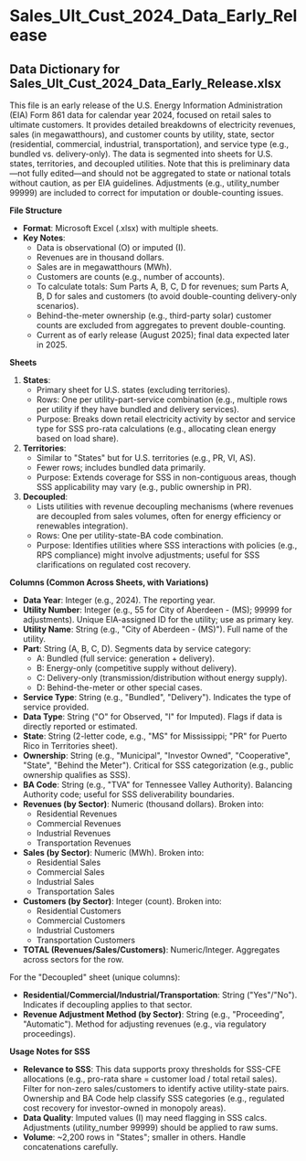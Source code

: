 # Sales\_Ult\_Cust\_2024\_Data\_Early\_Release

## Data Dictionary for Sales\_Ult\_Cust\_2024\_Data\_Early\_Release.xlsx

This file is an early release of the U.S. Energy Information Administration (EIA) Form 861 data for calendar year 2024, focused on retail sales to ultimate customers. It provides detailed breakdowns of electricity revenues, sales (in megawatthours), and customer counts by utility, state, sector (residential, commercial, industrial, transportation), and service type (e.g., bundled vs. delivery-only). The data is segmented into sheets for U.S. states, territories, and decoupled utilities. Note that this is preliminary data—not fully edited—and should not be aggregated to state or national totals without caution, as per EIA guidelines. Adjustments (e.g., utility\_number 99999) are included to correct for imputation or double-counting issues.

**File Structure**

* **Format**: Microsoft Excel (.xlsx) with multiple sheets.
* **Key Notes**:
  * Data is observational (O) or imputed (I).
  * Revenues are in thousand dollars.
  * Sales are in megawatthours (MWh).
  * Customers are counts (e.g., number of accounts).
  * To calculate totals: Sum Parts A, B, C, D for revenues; sum Parts A, B, D for sales and customers (to avoid double-counting delivery-only scenarios).
  * Behind-the-meter ownership (e.g., third-party solar) customer counts are excluded from aggregates to prevent double-counting.
  * Current as of early release (August 2025); final data expected later in 2025.

**Sheets**

1. **States**:
   * Primary sheet for U.S. states (excluding territories).
   * Rows: One per utility-part-service combination (e.g., multiple rows per utility if they have bundled and delivery services).
   * Purpose: Breaks down retail electricity activity by sector and service type for SSS pro-rata calculations (e.g., allocating clean energy based on load share).
2. **Territories**:
   * Similar to "States" but for U.S. territories (e.g., PR, VI, AS).
   * Fewer rows; includes bundled data primarily.
   * Purpose: Extends coverage for SSS in non-contiguous areas, though SSS applicability may vary (e.g., public ownership in PR).
3. **Decoupled**:
   * Lists utilities with revenue decoupling mechanisms (where revenues are decoupled from sales volumes, often for energy efficiency or renewables integration).
   * Rows: One per utility-state-BA code combination.
   * Purpose: Identifies utilities where SSS interactions with policies (e.g., RPS compliance) might involve adjustments; useful for SSS clarifications on regulated cost recovery.

**Columns (Common Across Sheets, with Variations)**

* **Data Year**: Integer (e.g., 2024). The reporting year.
* **Utility Number**: Integer (e.g., 55 for City of Aberdeen - (MS); 99999 for adjustments). Unique EIA-assigned ID for the utility; use as primary key.
* **Utility Name**: String (e.g., "City of Aberdeen - (MS)"). Full name of the utility.
* **Part**: String (A, B, C, D). Segments data by service category:
  * A: Bundled (full service: generation + delivery).
  * B: Energy-only (competitive supply without delivery).
  * C: Delivery-only (transmission/distribution without energy supply).
  * D: Behind-the-meter or other special cases.
* **Service Type**: String (e.g., "Bundled", "Delivery"). Indicates the type of service provided.
* **Data Type**: String ("O" for Observed, "I" for Imputed). Flags if data is directly reported or estimated.
* **State**: String (2-letter code, e.g., "MS" for Mississippi; "PR" for Puerto Rico in Territories sheet).
* **Ownership**: String (e.g., "Municipal", "Investor Owned", "Cooperative", "State", "Behind the Meter"). Critical for SSS categorization (e.g., public ownership qualifies as SSS).
* **BA Code**: String (e.g., "TVA" for Tennessee Valley Authority). Balancing Authority code; useful for SSS deliverability boundaries.
* **Revenues (by Sector)**: Numeric (thousand dollars). Broken into:
  * Residential Revenues
  * Commercial Revenues
  * Industrial Revenues
  * Transportation Revenues
* **Sales (by Sector)**: Numeric (MWh). Broken into:
  * Residential Sales
  * Commercial Sales
  * Industrial Sales
  * Transportation Sales
* **Customers (by Sector)**: Integer (count). Broken into:
  * Residential Customers
  * Commercial Customers
  * Industrial Customers
  * Transportation Customers
* **TOTAL (Revenues/Sales/Customers)**: Numeric/Integer. Aggregates across sectors for the row.

For the "Decoupled" sheet (unique columns):

* **Residential/Commercial/Industrial/Transportation**: String ("Yes"/"No"). Indicates if decoupling applies to that sector.
* **Revenue Adjustment Method (by Sector)**: String (e.g., "Proceeding", "Automatic"). Method for adjusting revenues (e.g., via regulatory proceedings).

**Usage Notes for SSS**

* **Relevance to SSS**: This data supports proxy thresholds for SSS-CFE allocations (e.g., pro-rata share = customer load / total retail sales). Filter for non-zero sales/customers to identify active utility-state pairs. Ownership and BA Code help classify SSS categories (e.g., regulated cost recovery for investor-owned in monopoly areas).
* **Data Quality**: Imputed values (I) may need flagging in SSS calcs. Adjustments (utility\_number 99999) should be applied to raw sums.
* **Volume**: \~2,200 rows in "States"; smaller in others. Handle concatenations carefully.
